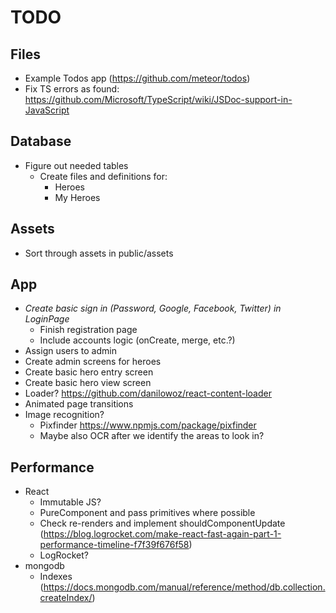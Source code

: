 # TODO

## Files

* Example Todos app (<https://github.com/meteor/todos>)
* Fix TS errors as found: <https://github.com/Microsoft/TypeScript/wiki/JSDoc-support-in-JavaScript>

## Database

* Figure out needed tables
  * Create files and definitions for:
    * Heroes
    * My Heroes

## Assets

* Sort through assets in public/assets

## App

* _Create basic sign in (Password, Google, Facebook, Twitter) in LoginPage_
  * Finish registration page
  * Include accounts logic (onCreate, merge, etc.?)
* Assign users to admin
* Create admin screens for heroes
* Create basic hero entry screen
* Create basic hero view screen
* Loader? <https://github.com/danilowoz/react-content-loader>
* Animated page transitions
* Image recognition?
  * Pixfinder <https://www.npmjs.com/package/pixfinder>
  * Maybe also OCR after we identify the areas to look in?

## Performance

* React
  * Immutable JS?
  * PureComponent and pass primitives where possible
  * Check re-renders and implement shouldComponentUpdate (<https://blog.logrocket.com/make-react-fast-again-part-1-performance-timeline-f7f39f676f58>)
  * LogRocket?
* mongodb
  * Indexes (<https://docs.mongodb.com/manual/reference/method/db.collection.createIndex/>)
